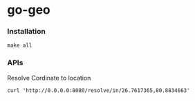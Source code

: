 # go-geo

### Installation
```
make all
```

### APIs
Resolve Cordinate to location
```
curl 'http://0.0.0.0:8080/resolve/in/26.7617365,80.8834663'
```

